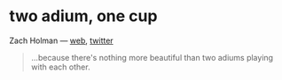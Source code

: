 # two adium, one cup
Zach Holman — [web](http://zachholman.com), [twitter](http://twitter.com/holman)

> ...because there's nothing more beautiful than two adiums playing with each other.